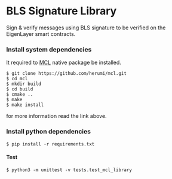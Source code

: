 # BLS Signature Library

Sign &amp; verify messages using BLS signature to be verified on the EigenLayer smart contracts.


### Install system dependencies
It required to [MCL](https://github.com/herumi/mcl) native package be installed.
```
$ git clone https://github.com/herumi/mcl.git
$ cd mcl
$ mkdir build
$ cd build
$ cmake ..
$ make
$ make install
```
for more information read the link above.
### Install python dependencies

```
$ pip install -r requirements.txt
```

#### Test
```
$ python3 -m unittest -v tests.test_mcl_library

```

